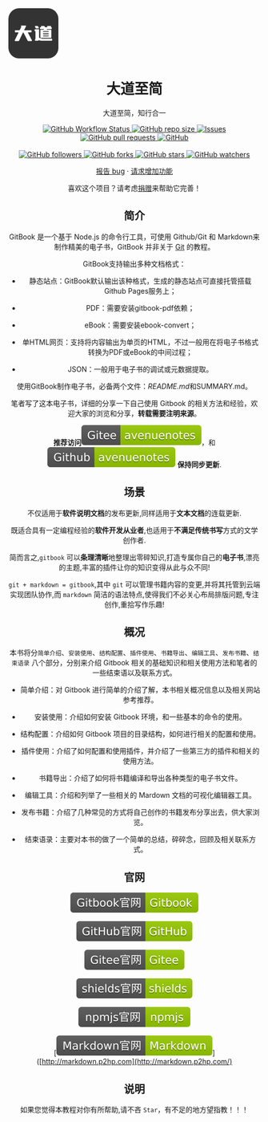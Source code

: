  <img width="100px" src="images/apple-touch-icon-1676709181986-7.png" align="center" alt="大道至简 github logo" />

<h1 align="center">大道至简</h1>

<center>大道至简，知行合一<center>
<p align="center">
   <p align="center">
    <a href="https://github.com/avenueToJane/avenuenotes" target="_blank">
      <img alt="GitHub Workflow Status" src="https://img.shields.io/badge/build-https%3A%2F%2Fgithub.com%2FavenueToJane-green">
    </a>
    <a href="https://github.com/avenueToJane/avenuenotes" target="_blank">
      <img alt="GitHub repo size" src="https://img.shields.io/github/repo-size/avenueToJane/avenuenotes">
    </a>
    <a href="https://github.com/avenueToJane/avenuenotes/issues" target="_blank">
      <img alt="Issues" src="https://img.shields.io/github/issues/avenueToJane/avenuenotes.svg" />
    </a>
    <a href="https://github.com/avenueToJane/avenuenotes/pulls" target="_blank">
      <img alt="GitHub pull requests" src="https://img.shields.io/github/issues-pr/avenueToJane/avenuenotes" />
    </a>
    <a href="https://github.com/avenueToJane/avenuenotes" target="_blank">
      <img alt="GitHub" src="https://img.shields.io/github/license/avenueToJane/avenuenotes">
    </a>
    <br/>
    <br/>
    <a href="https://github.com/avenueToJane/avenuenotes" target="_blank">
      <img alt="GitHub followers" src="https://img.shields.io/github/followers/avenueToJane">
    </a>
    <a href="https://github.com/avenueToJane/avenuenotes" target="_blank">
      <img alt="GitHub forks" src="https://img.shields.io/github/forks/avenueToJane/avenuenotes">
    </a>
    <a href="https://github.com/avenueToJane/avenuenotes" target="_blank">
      <img alt="GitHub stars" src="https://img.shields.io/github/stars/avenueToJane/avenuenotes">
    </a>
    <a href="https://github.com/avenueToJane/avenuenotes" target="_blank">
      <img alt="GitHub watchers" src="https://img.shields.io/github/watchers/avenueToJane/avenuenotes">
    </a>
  </p>
  <p align="center">
    <a href="https://github.com/avenueToJane/avenuenotes/issues/new/choose" target="_blank">报告 bug</a>
    ·
    <a href="https://github.com/avenueToJane/avenuenotes/issues/new/choose" target="_blank">请求增加功能</a>
  </p>
</p>
<p align="center">喜欢这个项目？请考虑<a href="./images/weixin.jpg" target="_blank">捐赠</a>来帮助它完善！</p>


## 简介

GitBook 是一个基于 Node.js 的命令行工具，可使用 Github/Git 和 Markdown来制作精美的电子书，GitBook 并非关于 [Git](https://baike.baidu.com/item/Git/12647237?fromModule=lemma_inlink) 的教程。

GitBook支持输出多种文档格式：

- 静态站点：GitBook默认输出该种格式，生成的静态站点可直接托管搭载Github Pages服务上；

- PDF：需要安装gitbook-pdf依赖；

- eBook：需要安装ebook-convert；

- 单HTML网页：支持将内容输出为单页的HTML，不过一般用在将电子书格式转换为PDF或eBook的中间过程；

- JSON：一般用于电子书的调试或元数据提取。

使用GitBook制作电子书，必备两个文件：*README.md*和SUMMARY.md。

笔者写了这本电子书，详细的分享一下自己使用 Gitbook 的相关方法和经验，欢迎大家的浏览和分享，**转载需要注明来源**。

**推荐访问**[![Gitee](images/Gitee-avenuenotes-green.svg)](https://avenuetojane.gitee.io/avenuenotes/)，和[![Github](images/Github-avenuenotes-green.svg)](https://avenuetojane.github.io/avenuenotes/) **保持同步更新**.

## 场景

不仅适用于**软件说明文档**的发布更新,同样适用于**文本文档**的连载更新.

既适合具有一定编程经验的**软件开发从业者**,也适用于**不满足传统书写**方式的文学创作者.

简而言之,`gitbook` 可以**条理清晰**地整理出零碎知识,打造专属你自己的**电子书**,漂亮的主题,丰富的插件让你的知识变得从此与众不同!

`git + markdown = gitbook`,其中 `git` 可以管理书籍内容的变更,并将其托管到云端实现团队协作,而 `markdown` 简洁的语法特点,使得我们不必关心布局排版问题,专注创作,重拾写作乐趣!

## 概况

本书将分`简单介绍`、`安装使用`、`结构配置`、`插件使用`、`书籍导出`、`编辑工具`、`发布书籍`、`结束语录` 八个部分，分别来介绍 Gitbook 相关的基础知识和相关使用方法和笔者的一些结束语以及联系方式。

- 简单介绍：对 Gitbook 进行简单的介绍了解，本书相关概况信息以及相关网站参考推荐。

- 安装使用：介绍如何安装 Gitbook 环境，和一些基本的命令的使用。

- 结构配置：介绍如何 Gitbook 项目的目录结构，如何进行相关的配置和使用。

- 插件使用：介绍了如何配置和使用插件，并介绍了一些第三方的插件和相关的使用方法。

- 书籍导出：介绍了如何将书籍编译和导出各种类型的电子书文件。

- 编辑工具：介绍和列举了一些相关的 Mardown 文档的可视化编辑器工具。

- 发布书籍：介绍了几种常见的方式将自己创作的书籍发布分享出去，供大家浏览。

- 结束语录：主要对本书的做了一个简单的总结，碎碎念，回顾及相关联系方式。

  

## 官网

[![Gitbook](images/Gitbook官网-Gitbook-green.svg)](https://www.gitbook.com)

[![Github](images/Github官网-Github-green.svg)](https://github.com/)

[![Github](images/Gitee官网-Gitee-green.svg)](https://gitee.com/)

[![Github](images/shields官网-shields-green.svg)](https://shields.io/)

[![Github](images/npmjs官网-npmjs-green.svg)](https://www.npmjs.com/)

[![Github](images/Markdown官网-Markdown-green.svg)]([http://markdown.p2hp.com](http://markdown.p2hp.com/)



## 说明

如果您觉得本教程对你有所帮助,请不吝 `Star`，有不足的地方望指教！！！

